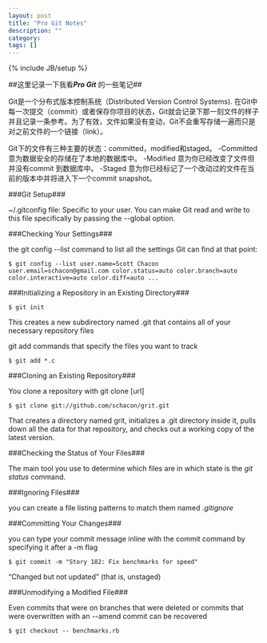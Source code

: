 ```yaml
---
layout: post
title: "Pro Git Notes"
description: ""
category: 
tags: []
---
```

{% include JB/setup %}

##这里记录一下我看***Pro Git*** 的一些笔记##

Git是一个分布式版本控制系统（Distributed Version Control Systems).
在Git中每一次提交（commit）或者保存你项目的状态，Git就会记录下那一刻文件的样子并且记录一条参考。为了有效，文件如果没有变动，Git不会重写存储一遍而只是对之前文件的一个链接（link）。

Git下的文件有三种主要的状态：committed，modified和staged。
-Committed 意为数据安全的存储在了本地的数据库中。
-Modified 意为你已经改变了文件但并没有commit 到数据库中。
-Staged 意为你已经标记了一个改动过的文件在当前的版本中并将进入下一个commit snapshot。

###Git Setup###

~/.gitconfig file: Specific to your user. You can make Git read and write to this file specifically by passing the --global option.

###Checking Your Settings###

the git config --list command to list all the settings Git can find at that point:

``$ git config --list
user.name=Scott Chacon
user.email=schacon@gmail.com
color.status=auto
color.branch=auto
color.interactive=auto
color.diff=auto
...``

###Initializing a Repository in an Existing Directory###

``$ git init``

This creates a new subdirectory named .git that contains all of your necessary repository files

git add commands that specify the files you want to track

``$ git add *.c``

###Cloning an Existing Repository###

You clone a repository with git clone [url]

``$ git clone git://github.com/schacon/grit.git``

That creates a directory named grit, initializes a .git directory inside it, pulls down all the data for that repository, and checks out a working copy of the latest version.

###Checking the Status of Your Files###

The main tool you use to determine which files are in which state is the *git status* command.

###Ignoring Files###

you can create a file listing patterns to match them named *.gitignore*

###Committing Your Changes###

you can type your commit message inline with the commit command by specifying it after a -m flag

``$ git commit -m "Story 182: Fix benchmarks for speed"``

“Changed but not updated” (that is, unstaged)

###Unmodifying a Modified File###

Even commits that were on branches that were deleted or commits that were overwritten with an --amend commit can be recovered 

``$ git checkout -- benchmarks.rb``










